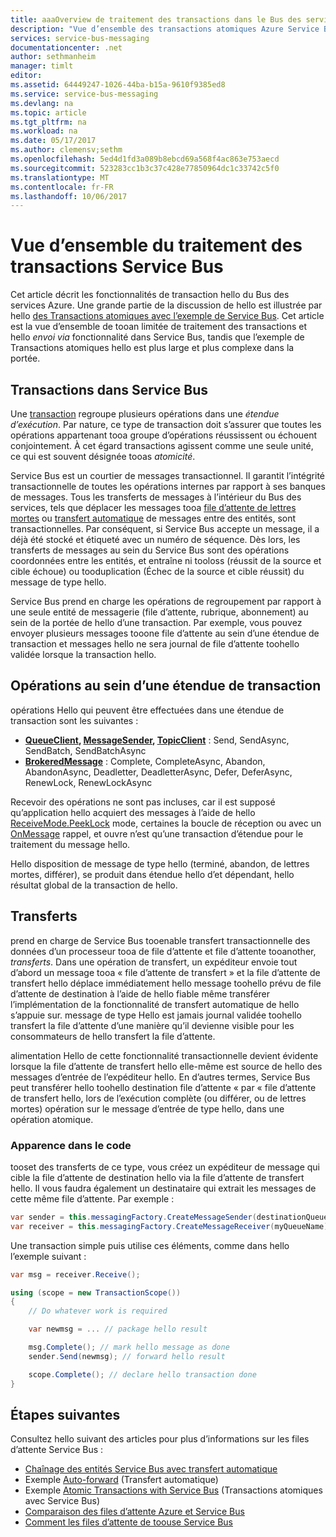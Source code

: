 ```yaml
---
title: aaaOverview de traitement des transactions dans le Bus des services Azure | Documents Microsoft
description: "Vue d’ensemble des transactions atomiques Azure Service Bus et de la fonctionnalité de transfert"
services: service-bus-messaging
documentationcenter: .net
author: sethmanheim
manager: timlt
editor: 
ms.assetid: 64449247-1026-44ba-b15a-9610f9385ed8
ms.service: service-bus-messaging
ms.devlang: na
ms.topic: article
ms.tgt_pltfrm: na
ms.workload: na
ms.date: 05/17/2017
ms.author: clemensv;sethm
ms.openlocfilehash: 5ed4d1fd3a089b8ebcd69a568f4ac863e753aecd
ms.sourcegitcommit: 523283cc1b3c37c428e77850964dc1c33742c5f0
ms.translationtype: MT
ms.contentlocale: fr-FR
ms.lasthandoff: 10/06/2017
---
```

# <a name="overview-of-service-bus-transaction-processing"></a>Vue d’ensemble du traitement des transactions Service Bus
Cet article décrit les fonctionnalités de transaction hello du Bus des services Azure. Une grande partie de la discussion de hello est illustrée par hello [des Transactions atomiques avec l’exemple de Service Bus](https://github.com/Azure/azure-service-bus/tree/master/samples/DotNet/Microsoft.ServiceBus.Messaging/AtomicTransactions). Cet article est la vue d’ensemble de tooan limitée de traitement des transactions et hello *envoi via* fonctionnalité dans Service Bus, tandis que l’exemple de Transactions atomiques hello est plus large et plus complexe dans la portée.

## <a name="transactions-in-service-bus"></a>Transactions dans Service Bus
Une [transaction](https://github.com/Azure/azure-service-bus/tree/master/samples/DotNet/Microsoft.ServiceBus.Messaging/AtomicTransactions#what-are-transactions) regroupe plusieurs opérations dans une *étendue d’exécution*. Par nature, ce type de transaction doit s’assurer que toutes les opérations appartenant tooa groupe d’opérations réussissent ou échouent conjointement. À cet égard transactions agissent comme une seule unité, ce qui est souvent désignée tooas *atomicité*. 

Service Bus est un courtier de messages transactionnel. Il garantit l’intégrité transactionnelle de toutes les opérations internes par rapport à ses banques de messages. Tous les transferts de messages à l’intérieur du Bus des services, tels que déplacer les messages tooa [file d’attente de lettres mortes](service-bus-dead-letter-queues.md) ou [transfert automatique](service-bus-auto-forwarding.md) de messages entre des entités, sont transactionnelles. Par conséquent, si Service Bus accepte un message, il a déjà été stocké et étiqueté avec un numéro de séquence. Dès lors, les transferts de messages au sein du Service Bus sont des opérations coordonnées entre les entités, et entraîne ni tooloss (réussit de la source et cible échoue) ou tooduplication (Échec de la source et cible réussit) du message de type hello.

Service Bus prend en charge les opérations de regroupement par rapport à une seule entité de messagerie (file d’attente, rubrique, abonnement) au sein de la portée de hello d’une transaction. Par exemple, vous pouvez envoyer plusieurs messages tooone file d’attente au sein d’une étendue de transaction et messages hello ne sera journal de file d’attente toohello validée lorsque la transaction hello.

## <a name="operations-within-a-transaction-scope"></a>Opérations au sein d’une étendue de transaction
opérations Hello qui peuvent être effectuées dans une étendue de transaction sont les suivantes :

* **[QueueClient](/dotnet/api/microsoft.servicebus.messaging.queueclient), [MessageSender](/dotnet/api/microsoft.servicebus.messaging.messagesender), [TopicClient](/dotnet/api/microsoft.servicebus.messaging.topicclient)** : Send, SendAsync, SendBatch, SendBatchAsync 
* **[BrokeredMessage](/dotnet/api/microsoft.servicebus.messaging.brokeredmessage)** : Complete, CompleteAsync, Abandon, AbandonAsync, Deadletter, DeadletterAsync, Defer, DeferAsync, RenewLock, RenewLockAsync 

Recevoir des opérations ne sont pas incluses, car il est supposé qu’application hello acquiert des messages à l’aide de hello [ReceiveMode.PeekLock](/dotnet/api/microsoft.servicebus.messaging.receivemode) mode, certaines la boucle de réception ou avec un [OnMessage](/dotnet/api/microsoft.servicebus.messaging.messagereceiver#Microsoft_ServiceBus_Messaging_MessageReceiver_OnMessage_System_Action_Microsoft_ServiceBus_Messaging_BrokeredMessage__Microsoft_ServiceBus_Messaging_OnMessageOptions_) rappel, et ouvre n’est qu’une transaction d’étendue pour le traitement du message hello.

Hello disposition de message de type hello (terminé, abandon, de lettres mortes, différer), se produit dans étendue hello d’et dépendant, hello résultat global de la transaction de hello.

## <a name="transfers-and-send-via"></a>Transferts
prend en charge de Service Bus tooenable transfert transactionnelle des données d’un processeur tooa de file d’attente et file d’attente tooanother, *transferts*. Dans une opération de transfert, un expéditeur envoie tout d’abord un message tooa « file d’attente de transfert » et la file d’attente de transfert hello déplace immédiatement hello message toohello prévu de file d’attente de destination à l’aide de hello fiable même transférer l’implémentation de la fonctionnalité de transfert automatique de hello s’appuie sur. message de type Hello est jamais journal validée toohello transfert la file d’attente d’une manière qu’il devienne visible pour les consommateurs de hello transfert la file d’attente.

alimentation Hello de cette fonctionnalité transactionnelle devient évidente lorsque la file d’attente de transfert hello elle-même est source de hello des messages d’entrée de l’expéditeur hello. En d’autres termes, Service Bus peut transférer hello toohello destination file d’attente « par « file d’attente de transfert hello, lors de l’exécution complète (ou différer, ou de lettres mortes) opération sur le message d’entrée de type hello, dans une opération atomique. 

### <a name="see-it-in-code"></a>Apparence dans le code
tooset des transferts de ce type, vous créez un expéditeur de message qui cible la file d’attente de destination hello via la file d’attente de transfert hello. Il vous faudra également un destinataire qui extrait les messages de cette même file d’attente. Par exemple :

```csharp
var sender = this.messagingFactory.CreateMessageSender(destinationQueue, myQueueName);
var receiver = this.messagingFactory.CreateMessageReceiver(myQueueName);
```

Une transaction simple puis utilise ces éléments, comme dans hello l’exemple suivant :

```csharp
var msg = receiver.Receive();

using (scope = new TransactionScope())
{
    // Do whatever work is required 

    var newmsg = ... // package hello result 

    msg.Complete(); // mark hello message as done
    sender.Send(newmsg); // forward hello result

    scope.Complete(); // declare hello transaction done
} 
```

## <a name="next-steps"></a>Étapes suivantes

Consultez hello suivant des articles pour plus d’informations sur les files d’attente Service Bus :

* [Chaînage des entités Service Bus avec transfert automatique](service-bus-auto-forwarding.md)
* Exemple [Auto-forward](https://github.com/Azure/azure-service-bus/tree/master/samples/DotNet/Microsoft.ServiceBus.Messaging/AutoForward) (Transfert automatique)
* Exemple [Atomic Transactions with Service Bus](https://github.com/Azure/azure-service-bus/tree/master/samples/DotNet/Microsoft.ServiceBus.Messaging/AtomicTransactions) (Transactions atomiques avec Service Bus)
* [Comparaison des files d’attente Azure et Service Bus](service-bus-azure-and-service-bus-queues-compared-contrasted.md)
* [Comment les files d’attente de toouse Service Bus](service-bus-dotnet-get-started-with-queues.md)

